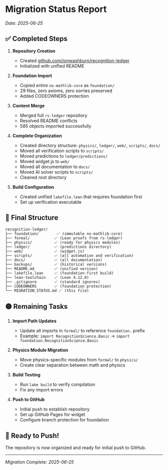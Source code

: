 # Migration Status Report

*Date: 2025-06-25*

## ✅ Completed Steps

1. **Repository Creation**
   - Created [github.com/jonwashburn/recognition-ledger](https://github.com/jonwashburn/recognition-ledger)
   - Initialized with unified README

2. **Foundation Import**
   - Copied entire `no-mathlib-core` as `foundation/`
   - 29 files, zero axioms, zero sorries preserved
   - Added CODEOWNERS protection

3. **Content Merge**
   - Merged full `rs-ledger` repository
   - Resolved README conflicts
   - 585 objects imported successfully

4. **Complete Organization**
   - Created directory structure: `physics/`, `ledger/`, `web/`, `scripts/`, `docs/`
   - Moved all verification scripts to `scripts/`
   - Moved predictions to `ledger/predictions/`
   - Moved widget.js to `web/`
   - Moved all documentation to `docs/`
   - Moved AI solver scripts to `scripts/`
   - Cleaned root directory

5. **Build Configuration**
   - Created unified `lakefile.lean` that requires foundation first
   - Set up verification executable

## 📁 Final Structure

```
recognition-ledger/
├── foundation/        ✅ (immutable no-mathlib-core)
├── formal/           ✅ (Lean proofs from rs-ledger)
├── physics/          ✅ (ready for physics modules)
├── ledger/           ✅ (predictions directory)
├── web/              ✅ (widget.js)
├── scripts/          ✅ (all automation and verification)
├── docs/             ✅ (all documentation)
├── backups/          ✅ (historical versions)
├── README.md         ✅ (unified version)
├── lakefile.lean     ✅ (foundation-first build)
├── lean-toolchain    ✅ (Lean 4.12.0)
├── .gitignore        ✅ (standard ignores)
├── CODEOWNERS        ✅ (foundation protection)
└── MIGRATION_STATUS.md ✅ (this file)
```

## 🟡 Remaining Tasks

1. **Import Path Updates**
   - Update all imports in `formal/` to reference `foundation.` prefix
   - Example: `import RecognitionScience.Basic` → `import foundation.RecognitionScience.Basic`

2. **Physics Module Migration**
   - Move physics-specific modules from `formal/` to `physics/`
   - Create clear separation between math and physics

3. **Build Testing**
   - Run `lake build` to verify compilation
   - Fix any import errors

4. **Push to GitHub**
   - Initial push to establish repository
   - Set up GitHub Pages for widget
   - Configure branch protection for foundation

## 🚀 Ready to Push!

The repository is now organized and ready for initial push to GitHub.

---

*Migration Complete: 2025-06-25*
